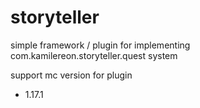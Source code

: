 # storyteller
simple framework / plugin for implementing com.kamilereon.storyteller.quest system

support mc version for plugin
- 1.17.1
